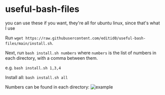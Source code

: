 # useful-bash-files
you can use these if you want, they're all for ubuntu linux, since that's what I use

Run `wget https://raw.githubusercontent.com/editid0/useful-bash-files/main/install.sh`.

Next, run `bash install.sh numbers` where `numbers` is the list of numbers in each directory, with a comma between them.

e.g.
`bash install.sh 1,3,4`

Install all:
`bash install.sh all`

Numbers can be found in each directory:
![example](https://img.editid.me/wOvtgVaF.png)
